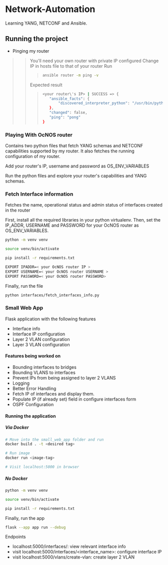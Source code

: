 # Network-Automation
Learning YANG, NETCONF and Ansible.

## Running the project
- Pinging my router
>> You'll need your own router with private IP configured
>> Change IP in hosts file to that of your router
>> Run
>>> ```bash
>>> ansible router -m ping -v
>>> ```
>> Expected result
>>> ```bash
>>> <your router\'s IP> | SUCCESS => {
>>>    "ansible_facts": {
>>>        "discovered_interpreter_python": "/usr/bin/python3.12"
>>>    },
>>>    "changed": false,
>>>    "ping": "pong"
>>>}
>>> ```
### Playing With OcNOS router

Contains two python files that fetch YANG schemas and NETCONF capabilities supported by my router.
It also fetches the running configuration of my router.

Add your router's IP, username and password as OS_ENV_VARIABLES

Run the python files and explore your router's capabilities and YANG schemas.

### Fetch Interface information
Fetches the name, operational status and admin status of interfaces created in the router

First, install all the required libraries in your python virtualenv. Then, set the IP_ADDR, USERNAME and PASSWORD for your OcNOS router as OS_ENV_VARIABLES.
```bash
python -m venv venv

source venv/bin/activate

pip install -r requirements.txt

EXPORT IPADDR=< your OcNOS router IP >
EXPORT USERNAME=< your OcNOS router USERNAME >
EXPORT PASSWORD=< your OcNOS router PASSWORD>
```
Finally, run the file
```bash
python interfaces/fetch_interfaces_info.py
```

### Small Web App
Flask application with the following features
- Interface info
- Interface IP configuration
- Layer 2 VLAN configuration
- Layer 3 VLAN configuration

#### Features being worked on
- Bounding interfaces to bridges
- Bounding VLANS to interfaces
- Prevent IPs from being assigned to layer 2 VLANS
- Logging
- Better Error Handling
- Fetch IP of interfaces and display them.
- Populate IP (if already set) field in configure interfaces form
- OSPF Configuration

#### Running the application
##### Via Docker
```bash
# Move into the small_web_app folder and run
docker build . -t <desired tag>

# Run image
docker run <image-tag>

# Visit localhost:5000 in browser
```

##### No Docker
```bash
python -m venv venv

source venv/bin/activate

pip install -r requirements.txt

```
Finally, run the app
```bash
flask --app app run --debug
```

Endpoints
- localhost:5000/interfaces/: view relevant interface info
- visit localhost:5000/interfaces/<interface_name>: configure interface IP
- visit localhost:5000/vlans/create-vlan: create layer 2 VLAN